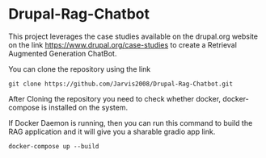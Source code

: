 # Drupal-Rag-Chatbot

This project leverages the case studies available on the drupal.org website on the link https://www.drupal.org/case-studies to create a Retrieval Augmented Generation ChatBot.

You can clone the repository using the link

`git clone https://github.com/Jarvis2008/Drupal-Rag-Chatbot.git`

After Cloning the repository you need to check whether docker, docker-compose is installed on the system.

If Docker Daemon is running, then you can run this command to build the RAG application and it will give you a sharable gradio app link.

`docker-compose up --build`
